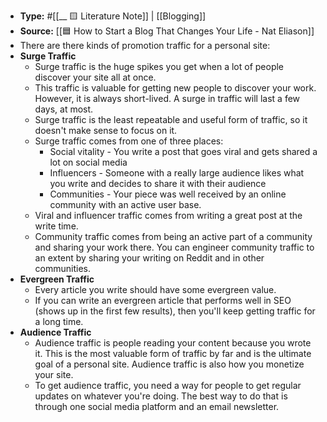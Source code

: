 - **Type:** #[[__ 🟨 Literature Note]] | [[Blogging]]
- **Source:** [[🟦 How to Start a Blog That Changes Your Life - Nat Eliason]]
- There are there kinds of promotion traffic for a personal site:
- **Surge Traffic**
    - Surge traffic is the huge spikes you get when a lot of people discover your site all at once.
    - This traffic is valuable for getting new people to discover your work. However, it is always short-lived. A surge in traffic will last a few days, at most.
    - Surge traffic is the least repeatable and useful form of traffic, so it doesn't make sense to focus on it.
    - Surge traffic comes from one of three places:
        - Social vitality - You write a post that goes viral and gets shared a lot on social media
        - Influencers - Someone with a really large audience likes what you write and decides to share it with their audience
        - Communities - Your piece was well received by an online community with an active user base. 
    - Viral and influencer traffic comes from writing a great post at the write time.
    - Community traffic comes from being an active part of a community and sharing your work there. You can engineer community traffic to an extent by sharing your writing on Reddit and in other communities. 
- **Evergreen Traffic**
    - Every article you write should have some evergreen value.
    - If you can write an evergreen article that performs well in SEO (shows up in the first few results), then you'll keep getting traffic for a long time.
- **Audience Traffic**
    - Audience traffic is people reading your content because you wrote it. This is the most valuable form of traffic by far and is the ultimate goal of a personal site. Audience traffic is also how you monetize your site.
    - To get audience traffic, you need a way for people to get regular updates on whatever you're doing. The best way to do that is through one social media platform and an email newsletter.
